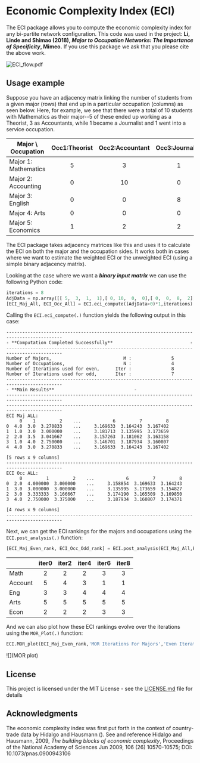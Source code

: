 # Economic Complexity Index (ECI)
The ECI package allows you to compute the economic complexity index for any bi-partite network configuration.  This code was used in the project: **Li, Linde and Shimao (2018), *Major to Occupation Networks: The Importance of Specificity*, Mimeo.**  If you use this package we ask that you please cite the above work. 

![ECI_flow.pdf](ECI_flow.png)

## Usage example

Suppose you have an adjacency matrix linking the number of students from a given major (rows) that end up in a particular occupation (columns) as seen below.  Here, for example, we see that there were a total of 10 students with Mathematics as their major--5 of these ended up working as a Theorist, 3 as Accountants, while 1 became a Journalist and 1 went into a service occupation. 

|Major \ Occupation| Occ1:Theorist| Occ2:Accountant| Occ3:Journalist| Occ4:Service |
|--------------------|:----------:|:--------------:|:--------------:|:------------:|
|Major 1: Mathematics|     5      |        3       |         1      |      1       |
|Major 2: Accounting |     0      |        10      |         0      |      0       |   
|Major 3: English    |     0      |        0       |         8      |      2       |   
|Major 4: Arts       |     0      |        0       |         0      |      10      |
|Major 5: Economics  |     1      |        2       |         2      |      5       | 

The ECI package takes adjacency matrices like this and uses it to calculate the ECI on both the major and the occupation sides. It works both in cases where we want to estimate the weighted ECI or the unweighted ECI (using a simple binary adjacency matrix).  

Looking at the case where we want a ***binary input matrix*** we can use the following Python code:

```python
iterations = 8
AdjData = np.array([[ 5,  3,  1,  1],[ 0, 10,  0,  0],[ 0,  0,  8,  2],[ 0,  0,  0, 10],[ 1,  2,  2,  5]],dtype='f')
[ECI_Maj_All, ECI_Occ_All] = ECI.eci_compute((AdjData>0)*1,iterations)
```
Calling the `ECI.eci_compute(.)` function yields the following output in this case: 

```
-------------------------------------------------------------------------------------------
- **Computation Completed Successfully**                             -
-------------------------------------------------------------------------------------------
Number of Majors,                           M :               5
Number of Occupations,                      N :               4
Number of Iterations used for even,      Iter :               8
Number of Iterations used for odd,       Iter :               7
-------------------------------------------------------------------------------------------
- **Main Results**                              -
-------------------------------------------------------------------------------------------
-------------------------------------------------------------------------------------------
ECI Maj ALL: 
     0    1         2    ...            6         7         8
0  4.0  3.0  3.270833    ...     3.169633  3.164243  3.167402
1  1.0  3.0  3.000000    ...     3.181713  3.135995  3.173659
2  2.0  3.5  3.041667    ...     3.157263  3.181062  3.163158
3  1.0  4.0  2.750000    ...     3.146701  3.187934  3.160807
4  4.0  3.0  3.270833    ...     3.169633  3.164243  3.167402

[5 rows x 9 columns]
-------------------------------------------------------------------------------------------
ECI Occ ALL: 
     0         1         2    ...            6         7         8
0  2.0  4.000000  3.000000    ...     3.158854  3.169633  3.164243
1  3.0  3.000000  3.000000    ...     3.135995  3.173659  3.154827
2  3.0  3.333333  3.166667    ...     3.174190  3.165509  3.169850
3  4.0  2.750000  3.375000    ...     3.187934  3.160807  3.174371

[4 rows x 9 columns]
-------------------------------------------------------------------------------------------
```

Next, we can get the ECI rankings for the majors and occupations using the `ECI.post_analysis(.)` function:

```Python
[ECI_Maj_Even_rank, ECI_Occ_Odd_rank] = ECI.post_analysis(ECI_Maj_All,ECI_Occ_All,['Math','Account','Eng','Arts','Econ'],['Theorist','Accountant','Journalist','Service'])
```

|	| iter0  | iter2   |iter4	  | iter6|	iter8|
|----|:----:|:----:|:----:|:----:|:----:|
|Math|2	|2	|2|	3	|3|
|Account|5|4	|3	|1	|1|
|Eng	|3	|3	|4	|4	|4|
|Arts|5	|5	|5	|5|	5|
|Econ|2|	2	|2	|3	|3|


And we can also plot how these ECI rankings evolve over the iterations using the `MOR_Plot(.)` function:
```Python
ECI.MOR_plot(ECI_Maj_Even_rank,'MOR Iterations For Majors','Even Iterations')
```
![](MOR plot)


## License

This project is licensed under the MIT License - see the [LICENSE.md](LICENSE.md) file for details

## Acknowledgments
The economic complexity index was first put forth in the context of country-trade data by Hidalgo and Hausmann (). See and reference 
Hidalgo and Hausmann, 2009, *The building blocks of economic complexity*, Proceedings of the National Academy of Sciences Jun 2009, 106 (26) 10570-10575; DOI: 10.1073/pnas.0900943106
